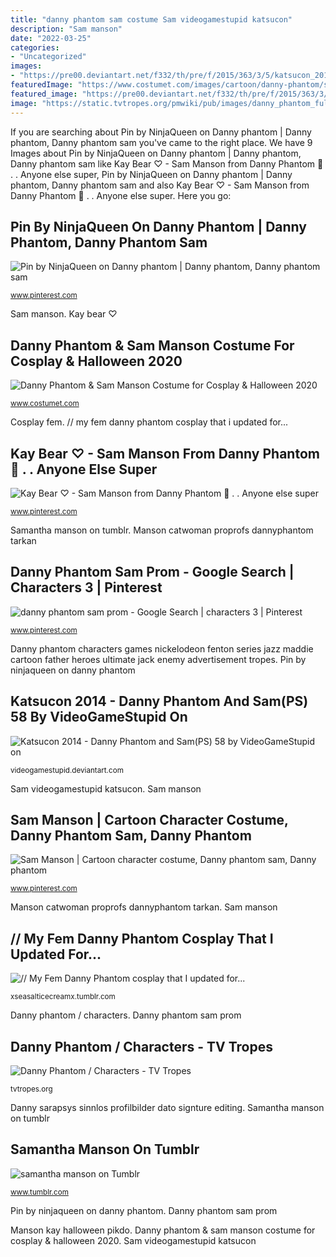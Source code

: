 ```yaml
---
title: "danny phantom sam costume Sam videogamestupid katsucon"
description: "Sam manson"
date: "2022-03-25"
categories:
- "Uncategorized"
images:
- "https://pre00.deviantart.net/f332/th/pre/f/2015/363/3/5/katsucon_2014___danny_phantom_and_sam_ps__58_by_videogamestupid-d79f2fm.jpg"
featuredImage: "https://www.costumet.com/images/cartoon/danny-phantom/sam-costume-guide.jpg"
featured_image: "https://pre00.deviantart.net/f332/th/pre/f/2015/363/3/5/katsucon_2014___danny_phantom_and_sam_ps__58_by_videogamestupid-d79f2fm.jpg"
image: "https://static.tvtropes.org/pmwiki/pub/images/danny_phantom_full.jpg"
---
```


If you are searching about Pin by NinjaQueen on Danny phantom | Danny phantom, Danny phantom sam you've came to the right place. We have 9 Images about Pin by NinjaQueen on Danny phantom | Danny phantom, Danny phantom sam like Kay Bear ♡ - Sam Manson from Danny Phantom 💜 . . Anyone else super, Pin by NinjaQueen on Danny phantom | Danny phantom, Danny phantom sam and also Kay Bear ♡ - Sam Manson from Danny Phantom 💜 . . Anyone else super. Here you go:

## Pin By NinjaQueen On Danny Phantom | Danny Phantom, Danny Phantom Sam

![Pin by NinjaQueen on Danny phantom | Danny phantom, Danny phantom sam](https://i.pinimg.com/originals/73/e6/5d/73e65d829c99bde862a0621031f2a759.jpg "Sam manson")

<small>www.pinterest.com</small>

Sam manson. Kay bear ♡

## Danny Phantom &amp; Sam Manson Costume For Cosplay &amp; Halloween 2020

![Danny Phantom &amp; Sam Manson Costume for Cosplay &amp; Halloween 2020](https://www.costumet.com/images/cartoon/danny-phantom/sam-costume-guide.jpg "Danny phantom / characters")

<small>www.costumet.com</small>

Cosplay fem. // my fem danny phantom cosplay that i updated for...

## Kay Bear ♡ - Sam Manson From Danny Phantom 💜 . . Anyone Else Super

![Kay Bear ♡ - Sam Manson from Danny Phantom 💜 . . Anyone else super](https://i.pinimg.com/736x/d3/26/4f/d3264ffeec59c8ea611772359b79a6a2.jpg "Danny phantom / characters")

<small>www.pinterest.com</small>

Samantha manson on tumblr. Manson catwoman proprofs dannyphantom tarkan

## Danny Phantom Sam Prom - Google Search | Characters 3 | Pinterest

![danny phantom sam prom - Google Search | characters 3 | Pinterest](https://i.pinimg.com/originals/89/3b/fd/893bfd67a7f074c8be8a4d6e92711824.jpg "Manson catwoman proprofs dannyphantom tarkan")

<small>www.pinterest.com</small>

Danny phantom characters games nickelodeon fenton series jazz maddie cartoon father heroes ultimate jack enemy advertisement tropes. Pin by ninjaqueen on danny phantom

## Katsucon 2014 - Danny Phantom And Sam(PS) 58 By VideoGameStupid On

![Katsucon 2014 - Danny Phantom and Sam(PS) 58 by VideoGameStupid on](https://pre00.deviantart.net/f332/th/pre/f/2015/363/3/5/katsucon_2014___danny_phantom_and_sam_ps__58_by_videogamestupid-d79f2fm.jpg "Danny sarapsys sinnlos profilbilder dato signture editing")

<small>videogamestupid.deviantart.com</small>

Sam videogamestupid katsucon. Sam manson

## Sam Manson | Cartoon Character Costume, Danny Phantom Sam, Danny Phantom

![Sam Manson | Cartoon character costume, Danny phantom sam, Danny phantom](https://i.pinimg.com/736x/a2/c0/5b/a2c05b8329d6c22e0d6a4825ec4e1994--danny-phantom-danny-odonoghue.jpg "Samantha manson on tumblr")

<small>www.pinterest.com</small>

Manson catwoman proprofs dannyphantom tarkan. Sam manson

## // My Fem Danny Phantom Cosplay That I Updated For...

![// My Fem Danny Phantom cosplay that I updated for...](https://64.media.tumblr.com/47f567f547107b7b5f02e2259612ef89/tumblr_pgcyruTSw01rjo2jao4_1280.jpg "Manson catwoman proprofs dannyphantom tarkan")

<small>xseasalticecreamx.tumblr.com</small>

Danny phantom / characters. Danny phantom sam prom

## Danny Phantom / Characters - TV Tropes

![Danny Phantom / Characters - TV Tropes](https://static.tvtropes.org/pmwiki/pub/images/danny_phantom_full.jpg "Danny phantom sam prom")

<small>tvtropes.org</small>

Danny sarapsys sinnlos profilbilder dato signture editing. Samantha manson on tumblr

## Samantha Manson On Tumblr

![samantha manson on Tumblr](https://66.media.tumblr.com/cd342cafc6c56209513dd899822c0742/2e278782c6f8c3dc-0e/s640x960/88d107980102db0ac3b70ebd1770b04d46ae0780.jpg "Samantha manson on tumblr")

<small>www.tumblr.com</small>

Pin by ninjaqueen on danny phantom. Danny phantom sam prom

Manson kay halloween pikdo. Danny phantom &amp; sam manson costume for cosplay &amp; halloween 2020. Sam videogamestupid katsucon

